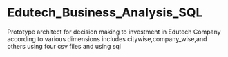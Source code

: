 # Edutech_Business_Analysis_SQL
Prototype architect for decision making to  investment in Edutech Company according to various dimensions includes citywise,company_wise,and others using four csv files and using sql
